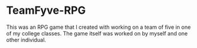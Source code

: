 # TeamFyve-RPG
This was an RPG game that I created with working on a team of five in one of my college classes. The game itself was worked on by myself and one other individual.
